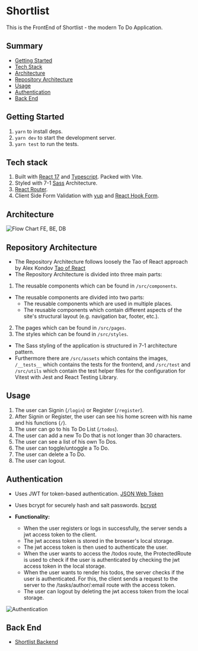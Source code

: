 # Shortlist

This is the FrontEnd of Shortlist - the modern To Do Application.

## Summary

- [Getting Started](#getting-started)
- [Tech Stack](#tech-stack)
- [Architecture](#architecture)
- [Repository Architecture](#repository-architecture)
- [Usage](#usage)
- [Authentication](#authentication)
- [Back End](#back-end)

## Getting Started

1. `yarn` to install deps.
2. `yarn dev` to start the development server.
3. `yarn test` to run the tests.

## Tech stack

1. Built with [React 17](https://reactjs.org/) and [Typescript](https://www.typescriptlang.org/). Packed with Vite.
2. Styled with 7-1 [Sass](https://sass-lang.com/) Architecture.
3. [React Router](https://reacttraining.com/react-router/).
4. Client Side Form Validation with [yup](https://github.com/jquense/yup) and [React Hook Form](https://react-hook-form.com/).

## Architecture

![Flow Chart FE, BE, DB](https://user-images.githubusercontent.com/50672977/166143979-b46d53dc-c5a2-4188-9867-ac67b5eebc19.png)

## Repository Architecture

- The Repository Architecture follows loosely the Tao of React approach by Alex Kondov [Tao of React](https://www.taoofreact.com/)
- The Repository Architecture is divided into three main parts:

1. The reusable components which can be found in `/src/components`.

- The reusable components are divided into two parts:
  - The reusable components which are used in multiple places.
  - The reusable components which contain different aspects of the site's structural layout (e.g. navigation bar, footer, etc.).

2. The pages which can be found in `/src/pages`.
3. The styles which can be found in `/src/styles`.

- The Sass styling of the application is structured in 7-1 architecture pattern.
- Furthermore there are `/src/assets` which contains the images, `/__tests__` which contains the tests for the frontend, and `/src/test` and `/src/utils` which contain the test helper files for the configuration for Vitest with Jest and React Testing Library.

## Usage

1. The user can Signin (`/login`) or Register (`/register`).
2. After Signin or Register, the user can see his home screen with his name and his functions (`/`).
3. The user can go to his To Do List (`/todos`).
4. The user can add a new To Do that is not longer than 30 characters.
5. The user can see a list of his own To Dos.
6. The user can toggle/untoggle a To Do.
7. The user can delete a To Do.
8. The user can logout.

## Authentication

- Uses JWT for token-based authentication. [JSON Web Token](https://jwt.io/)
- Uses bcrypt for securely hash and salt passwords. [bcrypt](https://www.npmjs.com/package/bcryptjs)

- **Functionality:**
  - When the user registers or logs in successfully, the server sends a jwt access token to the client.
  - The jwt access token is stored in the browser's local storage.
  - The jwt access token is then used to authenticate the user.
  - When the user wants to access the /todos route, the ProtectedRoute is used to check if the user is authenticated by checking the jwt access token in the local storage.
  - When the user wants to render his todos, the server checks if the user is authenticated. For this, the client sends a request to the server to the /tasks/author/:email route with the access token.
  - The user can logout by deleting the jwt access token from the local storage.

![Authentication](https://user-images.githubusercontent.com/50672977/166125473-7d32be27-ef26-4053-8c7a-0bc0a4cabf8d.png)

## Back End

- [Shortlist Backend](https://github.com/conuko/tasks-and-goals-backend)
